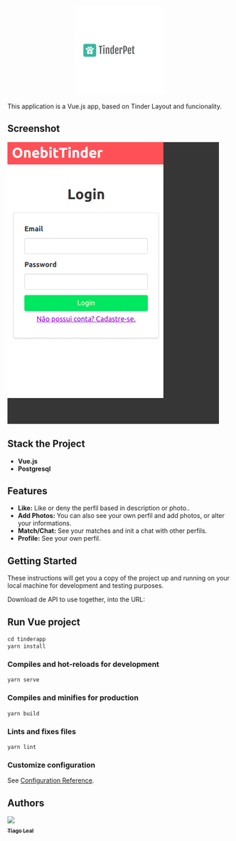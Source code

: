 <p align="center">
  <a href="#">
   <img alt="TinderPet" src="https://github.com/tiagoleal/tinderPetApp/blob/master/public/img/logo.png?raw=true" width="200">
  </a>
</p>

This application is a Vue.js app, based on Tinder Layout and funcionality.

## Screenshot

![](https://github.com/tiagoleal/tinderPetApp/blob/master/public/img/tinder.gif?raw=true)

## Stack the Project

- **Vue.js**
- **Postgresql**

## Features

- **Like:** Like or deny the perfil based in description or photo..
- **Add Photos:** You can also see your own perfil and add photos, or alter your informations.
- **Match/Chat:** See your matches and init a chat with other perfils.
- **Profile:** See your own perfil.


## Getting Started

These instructions will get you a copy of the project up and running on your local machine for development and testing purposes.

Download de API to use together, into the URL: 

## Run Vue project

```
cd tinderapp
yarn install
```

### Compiles and hot-reloads for development
```
yarn serve
```

### Compiles and minifies for production
```
yarn build
```

### Lints and fixes files
```
yarn lint
```

### Customize configuration
See [Configuration Reference](https://cli.vuejs.org/config/).



## Authors

<!-- ALL-CONTRIBUTORS-LIST:START - Do not remove or modify this section -->
<!-- prettier-ignore -->
[<img src="https://avatars1.githubusercontent.com/u/5727529?s=460&v=4" width="100px;"/><br /><sub><b>Tiago Leal</b></sub>](https://github.com/tiagoleal)<br />


